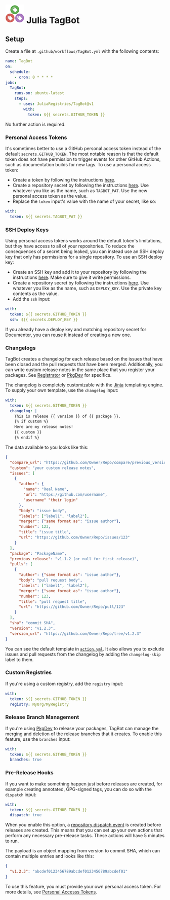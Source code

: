 # <img src="logo.png" width="60"> Julia TagBot

## Setup

Create a file at `.github/workflows/TagBot.yml` with the following contents:

```yml
name: TagBot
on:
  schedule:
    - cron: 0 * * * *
jobs:
  TagBot:
    runs-on: ubuntu-latest
    steps:
      - uses: JuliaRegistries/TagBot@v1
        with:
          token: ${{ secrets.GITHUB_TOKEN }}
```

No further action is required.

### Personal Access Tokens

It's sometimes better to use a GitHub personal access token instead of the default `secrets.GITHUB_TOKEN`.
The most notable reason is that the default token does not have permission to trigger events for other GitHub Actions, such as documentation builds for new tags.
To use a personal access token:

- Create a token by following the instructions [here](https://help.github.com/en/github/authenticating-to-github/creating-a-personal-access-token-for-the-command-line#creating-a-token).
- Create a repository secret by following the instructions [here](https://help.github.com/en/actions/automating-your-workflow-with-github-actions/creating-and-using-encrypted-secrets#creating-encrypted-secrets).
  Use whatever you like as the name, such as `TAGBOT_PAT`.
  Use the new personal access token as the value.
- Replace the `token` input's value with the name of your secret, like so:

```yml
with:
  token: ${{ secrets.TAGBOT_PAT }}
```

### SSH Deploy Keys

Using personal access tokens works around the default token's limitations, but they have access to all of your repositories.
To reduce the consequences of a secret being leaked, you can instead use an SSH deploy key that only has permissions for a single repository.
To use an SSH deploy key:

- Create an SSH key and add it to your repository by following the instructions [here](https://developer.github.com/v3/guides/managing-deploy-keys/#setup-2).
  Make sure to give it write permissions.
- Create a repository secret by following the instructions [here](https://help.github.com/en/actions/automating-your-workflow-with-github-actions/creating-and-using-encrypted-secrets#creating-encrypted-secrets).
  Use whatever you like as the name, such as `DEPLOY_KEY`.
  Use the private key contents as the value.
- Add the `ssh` input:

```yml
with:
  token: ${{ secrets.GITHUB_TOKEN }}
  ssh: ${{ secrets.DEPLOY_KEY }}
```

If you already have a deploy key and matching repository secret for Documenter, you can reuse it instead of creating a new one.

### Changelogs

TagBot creates a changelog for each release based on the issues that have been closed and the pull requests that have been merged.
Additionally, you can write custom release notes in the same place that you register your packages.
See [Registrator](https://github.com/JuliaRegistries/Registrator.jl/#release-notes) or [PkgDev](https://github.com/JuliaLang/PkgDev.jl) for specifics.

The changelog is completely customizable with the [Jinja](https://jinja.palletsprojects.com) templating engine.
To supply your own template, use the `changelog` input:

```yml
with:
  token: ${{ secrets.GITHUB_TOKEN }}
  changelog: |
    This is release {{ version }} of {{ package }}.
    {% if custom %}
    Here are my release notes!
    {{ custom }}
    {% endif %}
```

The data available to you looks like this:

```json
{
  "compare_url": "https://github.com/Owner/Repo/compare/previous_version...current_version (or null for first release)",
  "custom": "your custom release notes",
  "issues": [
    {
      "author": {
        "name": "Real Name",
        "url": "https://github.com/username",
        "username" "their login"
      },
      "body": "issue body",
      "labels": ["label1", "label2"],
      "merger": {"same format as": "issue author"},
      "number": 123,
      "title": "issue title",
      "url": "https://github.com/Owner/Repo/issues/123"
    }
  ],
  "package": "PackageName",
  "previous_release": "v1.1.2 (or null for first release)",
  "pulls": [
    {
      "author": {"same format as": "issue author"},
      "body": "pull request body",
      "labels": ["label1", "label2"],
      "merger": {"same format as": "issue author"},
      "number": 123,
      "title": "pull request title",
      "url": "https://github.com/Owner/Repo/pull/123"
    }
  ],
  "sha": "commit SHA",
  "version": "v1.2.3",
  "version_url": "https://github.com/Owner/Repo/tree/v1.2.3"
}
```

You can see the default template in [`action.yml`](action.yml).
It also allows you to exclude issues and pull requests from the changelog by adding the `changelog-skip` label to them.

### Custom Registries

If you're using a custom registry, add the `registry` input:

```yml
with:
  token: ${{ secrets.GITHUB_TOKEN }}
  registry: MyOrg/MyRegistry
```

### Release Branch Management

If you're using [PkgDev](https://github.com/JuliaLang/PkgDev.jl) to release your packages, TagBot can manage the merging and deletion of the release branches that it creates.
To enable this feature, use the `branches` input:

```yml
with:
  token: ${{ secrets.GITHUB_TOKEN }}
  branches: true
```

### Pre-Release Hooks

If you want to make something happen just before releases are created, for example creating annotated, GPG-signed tags, you can do so with the `dispatch` input:

```yml
with:
  token: ${{ secrets.GITHUB_TOKEN }}
  dispatch: true
```

When you enable this option, a [repository dispatch event](https://developer.github.com/v3/activity/events/types/#repositorydispatchevent) is created before releases are created.
This means that you can set up your own actions that perform any necessary pre-release tasks.
These actions will have 5 minutes to run.

The payload is an object mapping from version to commit SHA, which can contain multiple entries and looks like this:

```json
{
  "v1.2.3": "abcdef0123456789abcdef0123456789abcdef01"
}
```

To use this feature, you must provide your own personal access token.
For more details, see [Personal Accesss Tokens](#personal-access-tokens).
